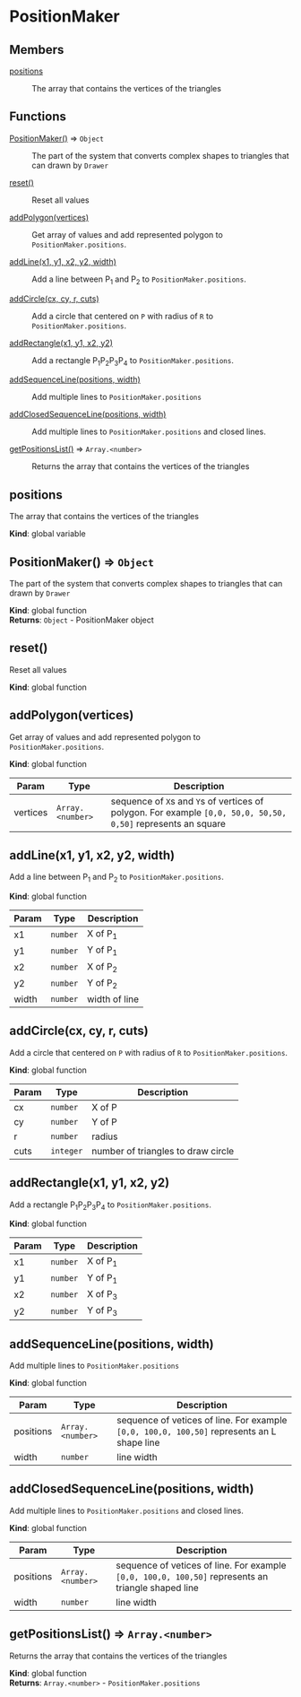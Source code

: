 # PositionMaker

## Members

<dl>
<dt><a href="#positions">positions</a></dt>
<dd><p>The array that contains the vertices of the triangles</p>
</dd>
</dl>

## Functions

<dl>
<dt><a href="#PositionMaker">PositionMaker()</a> ⇒ <code>Object</code></dt>
<dd><p>The part of the system that converts complex shapes to 
triangles that can drawn by ‍‍<code>Drawer</code></p>
</dd>
<dt><a href="#reset">reset()</a></dt>
<dd><p>Reset all values</p>
</dd>
<dt><a href="#addPolygon">addPolygon(vertices)</a></dt>
<dd><p>Get array of values and add represented polygon to <code>PositionMaker.positions</code>.</p>
</dd>
<dt><a href="#addLine">addLine(x1, y1, x2, y2, width)</a></dt>
<dd><p>Add a line between P<sub>1</sub> and P<sub>2</sub> to <code>PositionMaker.positions</code>.</p>
</dd>
<dt><a href="#addCircle">addCircle(cx, cy, r, cuts)</a></dt>
<dd><p>Add a circle that centered on <code>P</code> with radius of <code>R</code> to <code>PositionMaker.positions</code>.</p>
</dd>
<dt><a href="#addRectangle">addRectangle(x1, y1, x2, y2)</a></dt>
<dd><p>Add a rectangle P<sub>1</sub>P<sub>2</sub>P<sub>3</sub>P<sub>4</sub> to <code>PositionMaker.positions</code>.</p>
</dd>
<dt><a href="#addSequenceLine">addSequenceLine(positions, width)</a></dt>
<dd><p>Add multiple lines to <code>PositionMaker.positions</code></p>
</dd>
<dt><a href="#addClosedSequenceLine">addClosedSequenceLine(positions, width)</a></dt>
<dd><p>Add multiple lines to <code>PositionMaker.positions</code> and closed lines.</p>
</dd>
<dt><a href="#getPositionsList">getPositionsList()</a> ⇒ <code>Array.&lt;number&gt;</code></dt>
<dd><p>Returns the array that contains the vertices of the triangles</p>
</dd>
</dl>

<a name="positions"></a>

## positions
The array that contains the vertices of the triangles

**Kind**: global variable  
<a name="PositionMaker"></a>

## PositionMaker() ⇒ <code>Object</code>
The part of the system that converts complex shapes to triangles that can drawn by ‍‍``Drawer``

**Kind**: global function  
**Returns**: <code>Object</code> - PositionMaker object  
<a name="reset"></a>

## reset()
Reset all values

**Kind**: global function  
<a name="addPolygon"></a>

## addPolygon(vertices)
Get array of values and add represented polygon to ``PositionMaker.positions``.

**Kind**: global function  

| Param | Type | Description |
| --- | --- | --- |
| vertices | <code>Array.&lt;number&gt;</code> | sequence of ``X``s and ``Y``s of vertices of polygon. For example ``[0,0, 50,0, 50,50, 0,50]`` represents an square |

<a name="addLine"></a>

## addLine(x1, y1, x2, y2, width)
Add a line between P<sub>1</sub> and P<sub>2</sub> to ``PositionMaker.positions``.

**Kind**: global function  

| Param | Type | Description |
| --- | --- | --- |
| x1 | <code>number</code> | X of P<sub>1</sub> |
| y1 | <code>number</code> | Y of P<sub>1</sub> |
| x2 | <code>number</code> | X of P<sub>2</sub> |
| y2 | <code>number</code> | Y of P<sub>2</sub> |
| width | <code>number</code> | width of line |

<a name="addCircle"></a>

## addCircle(cx, cy, r, cuts)
Add a circle that centered on ``P`` with radius of ``R`` to ``PositionMaker.positions``.

**Kind**: global function  

| Param | Type | Description |
| --- | --- | --- |
| cx | <code>number</code> | X of P |
| cy | <code>number</code> | Y of P |
| r | <code>number</code> | radius |
| cuts | <code>integer</code> | number of triangles to draw circle |

<a name="addRectangle"></a>

## addRectangle(x1, y1, x2, y2)
Add a rectangle P<sub>1</sub>P<sub>2</sub>P<sub>3</sub>P<sub>4</sub> to ``PositionMaker.positions``.

**Kind**: global function  

| Param | Type | Description |
| --- | --- | --- |
| x1 | <code>number</code> | X of P<sub>1</sub> |
| y1 | <code>number</code> | Y of P<sub>1</sub> |
| x2 | <code>number</code> | X of P<sub>3</sub> |
| y2 | <code>number</code> | Y of P<sub>3</sub> |

<a name="addSequenceLine"></a>

## addSequenceLine(positions, width)
Add multiple lines to ``PositionMaker.positions``

**Kind**: global function  

| Param | Type | Description |
| --- | --- | --- |
| positions | <code>Array.&lt;number&gt;</code> | sequence of vetices of line. For example ``[0,0, 100,0, 100,50]`` represents an L shape line |
| width | <code>number</code> | line width |

<a name="addClosedSequenceLine"></a>

## addClosedSequenceLine(positions, width)
Add multiple lines to ``PositionMaker.positions`` and closed lines.

**Kind**: global function  

| Param | Type | Description |
| --- | --- | --- |
| positions | <code>Array.&lt;number&gt;</code> | sequence of vetices of line. For example ``[0,0, 100,0, 100,50]`` represents an triangle shaped line |
| width | <code>number</code> | line width |

<a name="getPositionsList"></a>

## getPositionsList() ⇒ <code>Array.&lt;number&gt;</code>
Returns the array that contains the vertices of the triangles

**Kind**: global function  
**Returns**: <code>Array.&lt;number&gt;</code> - ``PositionMaker.positions``  


